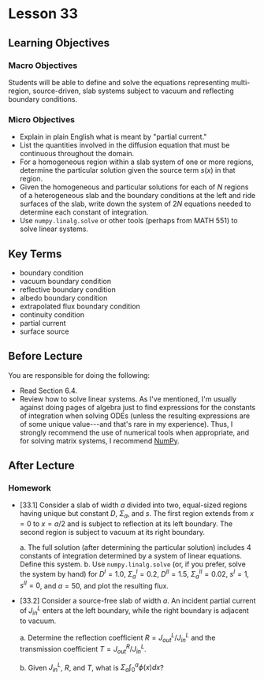 # Lesson 33

## Learning Objectives

### Macro Objectives

Students will be able to define and solve the equations representing multi-region, source-driven, slab systems subject to vacuum and reflecting boundary conditions. 

### Micro Objectives

 - Explain in plain English what is meant by "partial current."
 - List the quantities involved in the diffusion equation that
   must be continuous throughout the domain.
 - For a homogeneous region within a slab system of one or more regions,
   determine the particular solution given the source term $s(x)$ in 
   that region.
 - Given the homogeneous and particular solutions for each of $N$ regions of 
   a heterogeneous slab and the boundary conditions at the left and 
   ride surfaces of the slab, write down the system of $2N$ equations
   needed to determine each constant of integration.
 - Use `numpy.linalg.solve` or other tools (perhaps from MATH 551) to 
   solve linear systems.

## Key Terms

 - boundary condition
 - vacuum boundary condition
 - reflective boundary condition
 - albedo boundary condition
 - extrapolated flux boundary condition
 - continuity condition
 - partial current
 - surface source
  

## Before Lecture

You are responsible for doing the following:

  - Read Section 6.4.
  - Review how to solve linear systems.  As I've mentioned, I'm usually against doing pages of algebra just to find expressions for the constants of integration when solving ODEs (unless the resulting expressions are of some unique value---and that's rare in my experience). Thus, I strongly recommend the use of numerical tools when appropriate, and for solving matrix systems, I recommend [NumPy](https://numpy.org/doc/stable/reference/generated/numpy.linalg.solve.html).  
    
 

## After Lecture

### Homework

  - [33.1] Consider a slab of width $a$ divided into two, 
    equal-sized regions having unique but constant 
    $D$, $\Sigma_a$, and $s$.  The first region extends
    from $x=0$ to $x=a/2$ and is subject to reflection at 
    its left boundary.  The second region is subject to
    vacuum at its right boundary.  

    a. The full solution (after determining the particular solution) 
       includes 4 constants of integration
       determined by a system of linear equations.  Define this system.
    b. Use `numpy.linalg.solve` (or, if you prefer, solve the system 
       by hand) for $D^I = 1.0$, $\Sigma^I_a = 0.2$, $D^{II} = 1.5$,
       $\Sigma_a^{II} = 0.02$, $s^I = 1$, $s^{II} = 0$, and
       $a=50$, and plot
       the resulting flux.

  - [33.2] Consider a source-free slab of width $a$.
    An incident partial current of $J^L_{in}$ enters at the left 
    boundary, while the right boundary is adjacent to vacuum.
    
    a. Determine the reflection coefficient $R = J^L_{out}/J^L_{in}$
    and the transmission coefficient $T = J^R_{out}/J^L_{in}$.
    
    b. Given $J^L_{in}$, $R$, and $T$, what is $\Sigma_a \int^a_0 \phi(x) dx$?
    

